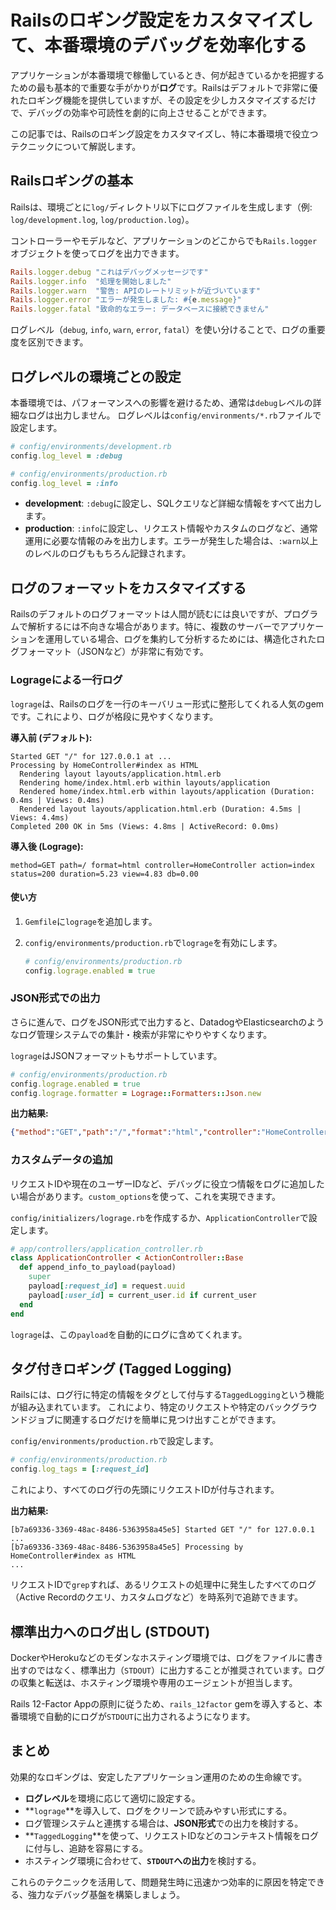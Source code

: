 # Railsのロギング設定をカスタマイズして、本番環境のデバッグを効率化する

アプリケーションが本番環境で稼働しているとき、何が起きているかを把握するための最も基本的で重要な手がかりが**ログ**です。Railsはデフォルトで非常に優れたロギング機能を提供していますが、その設定を少しカスタマイズするだけで、デバッグの効率や可読性を劇的に向上させることができます。

この記事では、Railsのロギング設定をカスタマイズし、特に本番環境で役立つテクニックについて解説します。

## Railsロギングの基本

Railsは、環境ごとに`log/`ディレクトリ以下にログファイルを生成します（例: `log/development.log`, `log/production.log`）。

コントローラーやモデルなど、アプリケーションのどこからでも`Rails.logger`オブジェクトを使ってログを出力できます。

```ruby
Rails.logger.debug "これはデバッグメッセージです"
Rails.logger.info  "処理を開始しました"
Rails.logger.warn  "警告: APIのレートリミットが近づいています"
Rails.logger.error "エラーが発生しました: #{e.message}"
Rails.logger.fatal "致命的なエラー: データベースに接続できません"
```

ログレベル（`debug`, `info`, `warn`, `error`, `fatal`）を使い分けることで、ログの重要度を区別できます。

## ログレベルの環境ごとの設定

本番環境では、パフォーマンスへの影響を避けるため、通常は`debug`レベルの詳細なログは出力しません。
ログレベルは`config/environments/*.rb`ファイルで設定します。

```ruby
# config/environments/development.rb
config.log_level = :debug

# config/environments/production.rb
config.log_level = :info
```

- **development**: `:debug`に設定し、SQLクエリなど詳細な情報をすべて出力します。
- **production**: `:info`に設定し、リクエスト情報やカスタムのログなど、通常運用に必要な情報のみを出力します。エラーが発生した場合は、`:warn`以上のレベルのログももちろん記録されます。

## ログのフォーマットをカスタマイズする

Railsのデフォルトのログフォーマットは人間が読むには良いですが、プログラムで解析するには不向きな場合があります。特に、複数のサーバーでアプリケーションを運用している場合、ログを集約して分析するためには、構造化されたログフォーマット（JSONなど）が非常に有効です。

### Logrageによる一行ログ

`lograge`は、Railsのログを一行のキーバリュー形式に整形してくれる人気のgemです。これにより、ログが格段に見やすくなります。

**導入前 (デフォルト):**
```
Started GET "/" for 127.0.0.1 at ...
Processing by HomeController#index as HTML
  Rendering layout layouts/application.html.erb
  Rendering home/index.html.erb within layouts/application
  Rendered home/index.html.erb within layouts/application (Duration: 0.4ms | Views: 0.4ms)
  Rendered layout layouts/application.html.erb (Duration: 4.5ms | Views: 4.4ms)
Completed 200 OK in 5ms (Views: 4.8ms | ActiveRecord: 0.0ms)
```

**導入後 (Lograge):**
```
method=GET path=/ format=html controller=HomeController action=index status=200 duration=5.23 view=4.83 db=0.00
```

#### 使い方

1.  `Gemfile`に`lograge`を追加します。
2.  `config/environments/production.rb`で`lograge`を有効にします。

    ```ruby
    # config/environments/production.rb
    config.lograge.enabled = true
    ```

### JSON形式での出力

さらに進んで、ログをJSON形式で出力すると、DatadogやElasticsearchのようなログ管理システムでの集計・検索が非常にやりやすくなります。

`lograge`はJSONフォーマットもサポートしています。

```ruby
# config/environments/production.rb
config.lograge.enabled = true
config.lograge.formatter = Lograge::Formatters::Json.new
```

**出力結果:**
```json
{"method":"GET","path":"/","format":"html","controller":"HomeController","action":"index","status":200,"duration":5.23,"view":4.83,"db":0.00}
```

### カスタムデータの追加

リクエストIDや現在のユーザーIDなど、デバッグに役立つ情報をログに追加したい場合があります。`custom_options`を使って、これを実現できます。

`config/initializers/lograge.rb`を作成するか、`ApplicationController`で設定します。

```ruby
# app/controllers/application_controller.rb
class ApplicationController < ActionController::Base
  def append_info_to_payload(payload)
    super
    payload[:request_id] = request.uuid
    payload[:user_id] = current_user.id if current_user
  end
end
```

`lograge`は、この`payload`を自動的にログに含めてくれます。

## タグ付きロギング (Tagged Logging)

Railsには、ログ行に特定の情報をタグとして付与する`TaggedLogging`という機能が組み込まれています。
これにより、特定のリクエストや特定のバックグラウンドジョブに関連するログだけを簡単に見つけ出すことができます。

`config/environments/production.rb`で設定します。

```ruby
# config/environments/production.rb
config.log_tags = [:request_id]
```

これにより、すべてのログ行の先頭にリクエストIDが付与されます。

**出力結果:**
```
[b7a69336-3369-48ac-8486-5363958a45e5] Started GET "/" for 127.0.0.1 ...
[b7a69336-3369-48ac-8486-5363958a45e5] Processing by HomeController#index as HTML
...
```

リクエストIDで`grep`すれば、あるリクエストの処理中に発生したすべてのログ（Active Recordのクエリ、カスタムログなど）を時系列で追跡できます。

## 標準出力へのログ出し (STDOUT)

DockerやHerokuなどのモダンなホスティング環境では、ログをファイルに書き出すのではなく、標準出力（`STDOUT`）に出力することが推奨されています。ログの収集と転送は、ホスティング環境や専用のエージェントが担当します。

Rails 12-Factor Appの原則に従うため、`rails_12factor` gemを導入すると、本番環境で自動的にログが`STDOUT`に出力されるようになります。

## まとめ

効果的なロギングは、安定したアプリケーション運用のための生命線です。

- **ログレベル**を環境に応じて適切に設定する。
- **`lograge`**を導入して、ログをクリーンで読みやすい形式にする。
- ログ管理システムと連携する場合は、**JSON形式**での出力を検討する。
- **`TaggedLogging`**を使って、リクエストIDなどのコンテキスト情報をログに付与し、追跡を容易にする。
- ホスティング環境に合わせて、**`STDOUT`への出力**を検討する。

これらのテクニックを活用して、問題発生時に迅速かつ効率的に原因を特定できる、強力なデバッグ基盤を構築しましょう。

